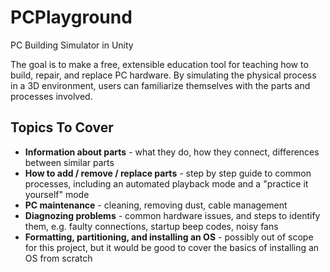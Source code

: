 # PCPlayground
PC Building Simulator in Unity

The goal is to make a free, extensible education tool for teaching how to build, repair, and replace PC hardware. By simulating the physical process in a 3D environment, users can familiarize themselves with the parts and processes involved.

## Topics To Cover
- **Information about parts** - what they do, how they connect, differences between similar parts
- **How to add / remove / replace parts** - step by step guide to common processes, including an automated playback mode and a "practice it yourself" mode
- **PC maintenance** - cleaning, removing dust, cable management
- **Diagnozing problems** - common hardware issues, and steps to identify them, e.g. faulty connections, startup beep codes, noisy fans
- **Formatting, partitioning, and installing an OS** - possibly out of scope for this project, but it would be good to cover the basics of installing an OS from scratch

